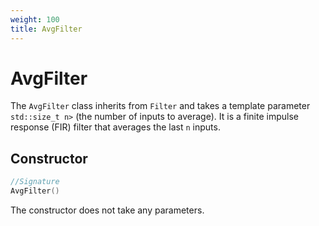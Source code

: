 ```yaml
---
weight: 100
title: AvgFilter
---
```


# AvgFilter

The `AvgFilter` class inherits from `Filter` and takes a template parameter `std::size_t n>` (the number of inputs to average). It is a finite impulse response (FIR) filter that averages the last `n` inputs.

## Constructor

```c++
//Signature
AvgFilter()
```

The constructor does not take any parameters.
